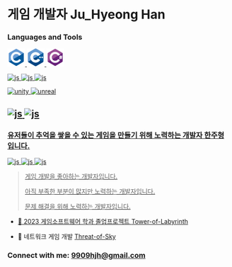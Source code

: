 <h1 align="left">게임 개발자 Ju_Hyeong Han</h1>
<h3 align="left">Languages and Tools</h3>
<p align="left"> <a href="https://www.cprogramming.com/" target="_blank" rel="noreferrer"> 
  <img src="https://raw.githubusercontent.com/devicons/devicon/master/icons/c/c-original.svg" alt="c" width="40" height="40"/> </a> <a href="https://www.w3schools.com/cpp/" target="_blank" rel="noreferrer"> 
    <img src="https://raw.githubusercontent.com/devicons/devicon/master/icons/cplusplus/cplusplus-original.svg" alt="cplusplus" width="40" height="40"/> </a> 
  <a href="https://www.w3schools.com/cs/" target="_blank" rel="noreferrer"> 
    <img src="https://raw.githubusercontent.com/devicons/devicon/master/icons/csharp/csharp-original.svg" alt="csharp" width="40" height="40"/> </a> 
  <a href="https://unity.com/" target="_blank" rel="noreferrer"> 
    
  
![js](https://img.shields.io/badge/C-00599C?style=for-the-badge&logo=c&logoColor=white) ![js](https://img.shields.io/badge/C%2B%2B-00599C?style=for-the-badge&logo=c%2B%2B&logoColor=white) ![js](https://img.shields.io/badge/C%23-239120?style=for-the-badge&logo=c-sharp&logoColor=white) </p>

<img src="https://www.vectorlogo.zone/logos/unity3d/unity3d-icon.svg" alt="unity" width="40" height="40"/> </a> <a href="https://unrealengine.com/" target="_blank" rel="noreferrer"> 
      <img src="https://raw.githubusercontent.com/kenangundogan/fontisto/036b7eca71aab1bef8e6a0518f7329f13ed62f6b/icons/svg/brand/unreal-engine.svg" alt="unreal" width="40" height="40"/> </p>
      
![js](https://img.shields.io/badge/Unity-100000?style=for-the-badge&logo=unity&logoColor=white) ![js](https://img.shields.io/badge/unrealengine-%23313131.svg?style=for-the-badge&logo=unrealengine&logoColor=white) 
---
<h3 align="left">유저들이 추억을 쌓을 수 있는 게임을 만들기 위해 노력하는 개발자 한주형 입니다.</h3> </p>

![js](https://img.shields.io/badge/C-00599C?style=for-the-badge&logo=c&logoColor=white) ![js](https://img.shields.io/badge/C%2B%2B-00599C?style=for-the-badge&logo=c%2B%2B&logoColor=white) ![js](https://img.shields.io/badge/C%23-239120?style=for-the-badge&logo=c-sharp&logoColor=white) 

> 게임 개발을 좋아하는 개발자입니다.</p>
> 아직 부족한 부분이 많지만 노력하는 개발자입니다.</p>
> 문제 해결을 위해 노력하는 개발자입니다.</p>


- 🔭 2023 게임소프트웨어 학과 졸업프로젝트 [Tower-of-Labyrinth](준비중)

- 👯 네트워크 게임 개발 [Threat-of-Sky](준비중)

### <p align="left">  Connect with me: 9909hjh@gmail.com
<p align="left">



